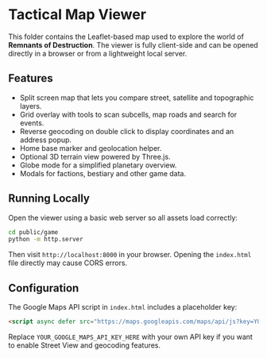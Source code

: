 # Tactical Map Viewer

This folder contains the Leaflet-based map used to explore the world of **Remnants of Destruction**. The viewer is fully client-side and can be opened directly in a browser or from a lightweight local server.

## Features

- Split screen map that lets you compare street, satellite and topographic layers.
- Grid overlay with tools to scan subcells, map roads and search for events.
- Reverse geocoding on double click to display coordinates and an address popup.
- Home base marker and geolocation helper.
- Optional 3D terrain view powered by Three.js.
- Globe mode for a simplified planetary overview.
- Modals for factions, bestiary and other game data.

## Running Locally

Open the viewer using a basic web server so all assets load correctly:

```bash
cd public/game
python -m http.server
```

Then visit `http://localhost:8000` in your browser. Opening the `index.html` file directly may cause CORS errors.

## Configuration

The Google Maps API script in `index.html` includes a placeholder key:

```html
<script async defer src="https://maps.googleapis.com/maps/api/js?key=YOUR_GOOGLE_MAPS_API_KEY_HERE&loading=async"></script>
```

Replace `YOUR_GOOGLE_MAPS_API_KEY_HERE` with your own API key if you want to enable Street View and geocoding features.
